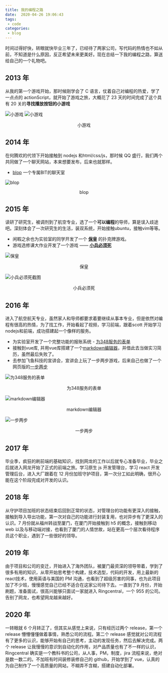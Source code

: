 ```yaml
---
title: 我的编程之路
date:  2020-04-26 19:06:43
tags:
 - code
categories:
 - blog
---
```


时间过得好快，转眼就快毕业三年了，已经待了两家公司，写代码的热情也不如从前，不知道是什么原因，反正希望未来更美好。现在总结一下我的编程之路，算送给自己的一个礼物吧。
<!-- more -->

## 2013 年
从我的第一个游戏开始，那时候刚学会了 C 语言，仗着自己对编程的热爱，学了一点点的 actionScript，就开始了游戏之旅，大概花了 23 天的时间完成了这个具有 20 关的**寻找播放按钮的小游戏**

![小游戏](./games.jpg)
![小游戏](./games2.jpg)
<center>小游戏</center>

## 2014 年
在何腾欢的代领下开始接触到 nodejs 和html/css/js，那时候 QQ 盛行，我们两个共同做了一个聊天网站，本来想要发布，后来也就那样。
* [blop](https://github.com/double2kill/blop) 一个专属BIT的聊天室

![blop](./blop.png)
<center>blop</center>

## 2015 年
读研了研究生，被调剂到了航空专业，选了一个**可以编程**的导师，算是误入歧途吧。深刻体会了一次研究生的生活，装双系统，开始接触ubuntu，接触vim等等。

* 闲暇之余也为实验室的同学开发了一个 [**保皇**](https://github.com/double2kill/BaoHuang) 的扑克牌游戏。
* 游戏选修课大作业开发了一个游戏 —— [**小兵必须死**](https://github.com/double2kill/SoldierMustDead)

![保皇](./baohuang.jpg)
<center>保皇</center>

![小兵必须死截图](./soldierMustDead.jpg)
<center>小兵必须死</center>

## 2016 年
进入了航空航天专业，虽然家人和导师都要求着要继续从事本专业，但是依然对编程有很高的热情，为了找工作，开始看起了视频，学习前端，跟着scott 开始学习 nodejs和前端，成功搭建起一个像样的服务。

* 为实验室开发了一个完整功能的报账系统 - [为348服务的表单](https://github.com/double2kill/baozhang)
* 接触到vue库, 并用vue库搭建了一个[markdown编辑器](https://github.com/double2kill/resume)，并借此去当做实习简历，虽然最后失败了。
* 去参加飞鱼科技的宣讲会，宣讲会上玩了一步两步游戏，后来自己也做了一个网页版的[一步两步](https://github.com/double2kill/tengxun/tree/master/public/yibuliangbu)

![为348服务的表单](./baozhang.jpg)
<center>为348服务的表单</center>

![markdown编辑器](./markdown.png)
<center>markdown编辑器</center>

![一步两步](./yibuliangbu.png)
<center>一步两步</center>

## 2017 年
毕业季，疯狂的刷前端的基础知识，找到网龙的工作以后就专心准备毕业，毕业之后就进入网龙开始了正式的前端之旅。学习原生 js 开发管理台，学习 react 开发管理后台，进入大厂跟着在 12 月份加班守护项目，第一次分工如此明确，很开心能在这个阶段完成对开发的认识。

## 2018 年
从守护项目加班的状态结束后回到正常的状态，对管理台的功能有更深入的接触，接触到导入导出功能，第一次对自己的功能进行封装复用，也对异步有了更深入的认识。7 月份就从福州转战至厦门，在厦门开始接触到 h5 的概念，接触到移动 web 以及与移动端对接，也看到了厦门的人情世故，站在更高一个层次看待程序员这个职业，遇到了一些很好的领导。

## 2019 年
由于项目和公司的变迁，开始进入了海外团队，被厦门最资深的领导带着，学到了很多有用的知识，从零开始思考整个构建，技术选型，代码的开发，用上最新的 react技术，使用英语与美国的 PM 沟通，也看到了超级厉害的同事，也为此项目加了不少班，慢慢感觉自己已经不适合在这家公司待下去。一直到了9 月份，开始刷题，准备面试，很高兴能够只面试一家就进入 Ringcentral，一个 955 的公司。告别了网龙，也希望网龙越来越好。

## 2020 年
一转眼就 6 个月转正了，但其实从感觉上来说，只有经历过两个 release，第一个 release 懵懵懂懂做着事情，熟悉公司的流程。第二个 release 感觉就对公司流程有了更多的认识，能够开始有自己的思考，主动的发现任务，然后去解决完成。两个 release 让我慢慢的意识到自动化的作用，对产品质量也有了不一样的认识，Ringcentral 确实是一个教科书的公司，从人事，PM，制度，jira 流程来说，绝对是数一数二的。不加班有时间装修装修自己的 github，开始学到了 vue，认真的为自己制作了一个高质量的网站，不糊弄不含糊，搭建自动化部署。

